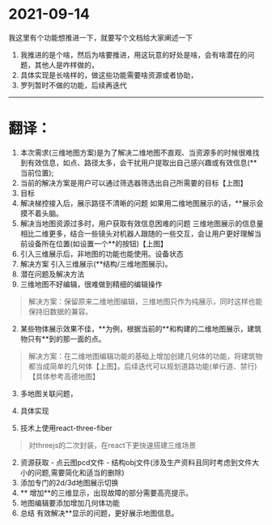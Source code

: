 # 2021-09-14
我这里有个功能想推进一下，就要写个文档给大家阐述一下
1. 我推进的是个啥，然后为啥要推进，用这玩意的好处是啥，会有啥潜在的问题，其他人是咋样做的，
2. 具体实现是长啥样的，做这些功能需要啥资源或者协助，
3. 罗列暂时不做的功能，后续再迭代


- - - 
# 翻译：
1. 本次需求(三维地图方案)是为了解决二维地图不直观、当资源多的时候很难找到有效信息，如点、路径太多，会干扰用户提取出自己感兴趣或有效信息(**当前位置);
2. 当前的解决方案是用户可以通过筛选器筛选出自己所需要的目标【上图】
3. 目标
  1. 解决梯控接入后，展示路径不清晰的问题
  如果用二维地图展示的话，**展示会摸不着头脑。
  2. 解决当地图资源过多时，用户获取有效信息困难的问题
  三维地图展示的信息量相比二维更多，结合一些镜头对机器人跟随的一些交互，会让用户更好理解当前设备所在位置(如设置一个**的按钮)【上图】
  3. 引入三维展示后，非地图的功能也能使用。设备状态
4. 解决方案
  引入三维展示(**结构/三维地图展示)。
4. 潜在问题及解决方法
  1. 三维地图不好编辑，很难做到精细的编辑操作
  > 解决方案：保留原来二维地图编辑，三维地图只作为纯展示，同时这样也能保持旧数据的兼容。
  2. 某些物体展示效果不佳，\*\*为例，根据当前的\*\*和构建的二维地图展示，建筑物只有**到的那一面的点。
  > 解决方案：在二维地图编辑功能的基础上增加创建几何体的功能，将建筑物都当成简单的几何体【上图】。后续迭代可以规划道路功能(单行道、禁行)【具体参考高德地图】
  3. 多地图关联问题，

5. 具体实现
  1. 技术上使用react-three-fiber
  > 对threejs的二次封装，在react下更快速搭建三维场景
  2. 资源获取
    - 点云图pcd文件
    - 结构obj文件(涉及生产资料且同时考虑到文件大小的问题,需要简化和适当的删除)
  3. 添加专门的2d/3d地图展示切换
  4. ** 增加**的三维显示，出现故障的部分需要高亮提示。
  5. 地图编辑要添加增加几何体功能
6. 总结
有效解决**显示的问题，更好展示地图信息。